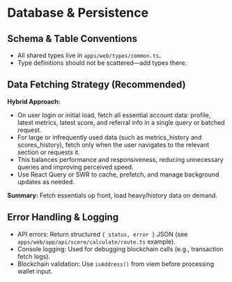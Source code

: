 # Database & Persistence

## Schema & Table Conventions
- All shared types live in `apps/web/types/common.ts`.
- Type definitions should not be scattered—add types there.

## Data Fetching Strategy (Recommended)
**Hybrid Approach:**
- On user login or initial load, fetch all essential account data: profile, latest metrics, latest score, and referral info in a single query or batched request.
- For large or infrequently used data (such as metrics_history and scores_history), fetch only when the user navigates to the relevant section or requests it.
- This balances performance and responsiveness, reducing unnecessary queries and improving perceived speed.
- Use React Query or SWR to cache, prefetch, and manage background updates as needed.

**Summary:**
Fetch essentials up front, load heavy/history data on demand.

## Error Handling & Logging
- API errors: Return structured `{ status, error }` JSON (see `apps/web/app/api/score/calculate/route.ts` example).
- Console logging: Used for debugging blockchain calls (e.g., transaction fetch logs).
- Blockchain validation: Use `isAddress()` from viem before processing wallet input.
